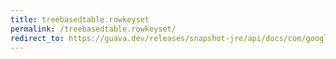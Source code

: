 ```yaml
---
title: treebasedtable.rowkeyset
permalink: /treebasedtable.rowkeyset/
redirect_to: https://guava.dev/releases/snapshot-jre/api/docs/com/google/common/collect/TreeBasedTable.html#rowKeySet--
---
```

